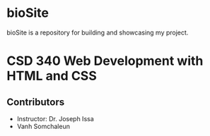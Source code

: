 # bioSite
bioSite is a repository for building and showcasing my project.  
# CSD 340 Web Development with HTML and CSS

## Contributors
- Instructor: Dr. Joseph Issa
- Vanh Somchaleun

